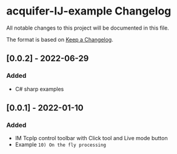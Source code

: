 # acquifer-IJ-example Changelog
All notable changes to this project will be documented in this file.

The format is based on [Keep a Changelog](https://keepachangelog.com/en/1.0.0/).

## [0.0.2] - 2022-06-29

### Added
- C# sharp examples

## [0.0.1] - 2022-01-10

### Added
- IM TcpIp control toolbar with Click tool and Live mode button
- Example `10) On the fly processing`